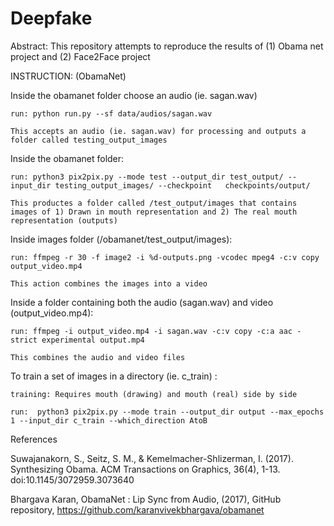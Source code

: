 # Deepfake 

Abstract: This repository attempts to reproduce the results of (1) Obama net project and (2) Face2Face project

INSTRUCTION: (ObamaNet)

Inside the obamanet folder choose an audio (ie. sagan.wav)

	run: python run.py --sf data/audios/sagan.wav

	This accepts an audio (ie. sagan.wav) for processing and outputs a folder called testing_output_images




Inside the obamanet folder:

	run: python3 pix2pix.py --mode test --output_dir test_output/ --input_dir testing_output_images/ --checkpoint 	checkpoints/output/

	This productes a folder called /test_output/images that contains images of 1) Drawn in mouth representation and 2) The real mouth representation (outputs)




Inside images folder (/obamanet/test_output/images):

	run: ffmpeg -r 30 -f image2 -i %d-outputs.png -vcodec mpeg4 -c:v copy output_video.mp4

	This action combines the images into a video




Inside a folder containing both the audio (sagan.wav) and video (output_video.mp4):

	run: ffmpeg -i output_video.mp4 -i sagan.wav -c:v copy -c:a aac -strict experimental output.mp4

	This combines the audio and video files






To train a set of images in a directory (ie. c_train) :

	training: Requires mouth (drawing) and mouth (real) side by side

	run:  python3 pix2pix.py --mode train --output_dir output --max_epochs 1 --input_dir c_train --which_direction AtoB

References 

Suwajanakorn, S., Seitz, S. M., & Kemelmacher-Shlizerman, I. (2017). Synthesizing Obama. ACM Transactions on Graphics, 36(4), 1-13. doi:10.1145/3072959.3073640 

 Bhargava Karan, ObamaNet : Lip Sync from Audio, (2017), GitHub repository, https://github.com/karanvivekbhargava/obamanet
